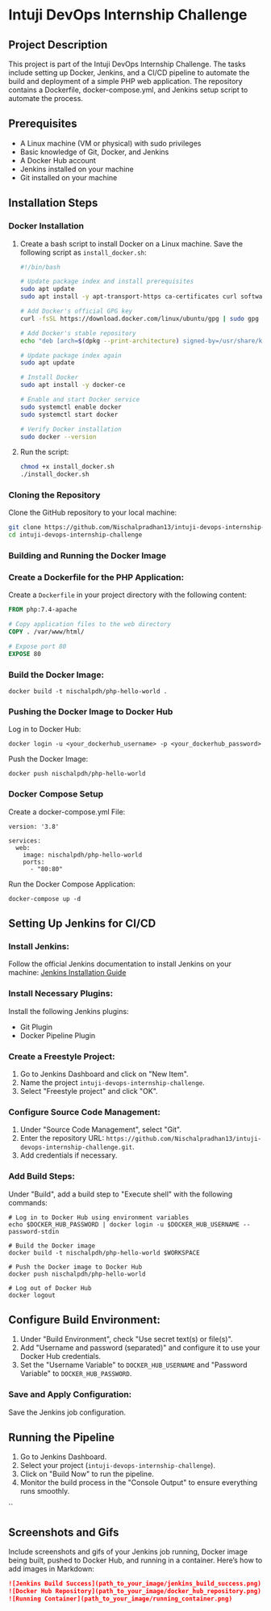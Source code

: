 
# Intuji DevOps Internship Challenge

## Project Description

This project is part of the Intuji DevOps Internship Challenge. The tasks include setting up Docker, Jenkins, and a CI/CD pipeline to automate the build and deployment of a simple PHP web application. The repository contains a Dockerfile, docker-compose.yml, and Jenkins setup script to automate the process.

## Prerequisites

- A Linux machine (VM or physical) with sudo privileges
- Basic knowledge of Git, Docker, and Jenkins
- A Docker Hub account
- Jenkins installed on your machine
- Git installed on your machine

## Installation Steps

### Docker Installation

1. Create a bash script to install Docker on a Linux machine. Save the following script as `install_docker.sh`:

    ```bash
    #!/bin/bash

    # Update package index and install prerequisites
    sudo apt update
    sudo apt install -y apt-transport-https ca-certificates curl software-properties-common

    # Add Docker's official GPG key
    curl -fsSL https://download.docker.com/linux/ubuntu/gpg | sudo gpg --dearmor -o /usr/share/keyrings/docker-archive-keyring.gpg

    # Add Docker's stable repository
    echo "deb [arch=$(dpkg --print-architecture) signed-by=/usr/share/keyrings/docker-archive-keyring.gpg] https://download.docker.com/linux/ubuntu $(lsb_release -cs) stable" | sudo tee /etc/apt/sources.list.d/docker.list > /dev/null

    # Update package index again
    sudo apt update

    # Install Docker
    sudo apt install -y docker-ce

    # Enable and start Docker service
    sudo systemctl enable docker
    sudo systemctl start docker

    # Verify Docker installation
    sudo docker --version
    ```

2. Run the script:

    ```bash
    chmod +x install_docker.sh
    ./install_docker.sh
    ```

### Cloning the Repository

Clone the GitHub repository to your local machine:

```bash
git clone https://github.com/Nischalpradhan13/intuji-devops-internship-challenge.git
cd intuji-devops-internship-challenge
 ```


### Building and Running the Docker Image

### Create a Dockerfile for the PHP Application:

Create a `Dockerfile` in your project directory with the following content:

```Dockerfile
FROM php:7.4-apache

# Copy application files to the web directory
COPY . /var/www/html/

# Expose port 80
EXPOSE 80
```
### Build the Docker Image:

````Docker build
docker build -t nischalpdh/php-hello-world .
````

### Pushing the Docker Image to Docker Hub
Log in to Docker Hub:
````docker login
docker login -u <your_dockerhub_username> -p <your_dockerhub_password>

````
Push the Docker Image:
````push image
docker push nischalpdh/php-hello-world
````

### Docker Compose Setup

Create a docker-compose.yml File:
````docker compose
version: '3.8'

services:
  web:
    image: nischalpdh/php-hello-world
    ports:
      - "80:80"

````
Run the Docker Compose Application:
````
docker-compose up -d
````

## Setting Up Jenkins for CI/CD

### Install Jenkins:
Follow the official Jenkins documentation to install Jenkins on your machine: [Jenkins Installation Guide](https://www.jenkins.io/doc/book/installing/)

### Install Necessary Plugins:
Install the following Jenkins plugins:
- Git Plugin
- Docker Pipeline Plugin

### Create a Freestyle Project:
1. Go to Jenkins Dashboard and click on "New Item".
2. Name the project `intuji-devops-internship-challenge`.
3. Select "Freestyle project" and click "OK".

### Configure Source Code Management:
1. Under "Source Code Management", select "Git".
2. Enter the repository URL: `https://github.com/Nischalpradhan13/intuji-devops-internship-challenge.git`.
3. Add credentials if necessary.


### Add Build Steps:

Under "Build", add a build step to "Execute shell" with the following commands:

````
# Log in to Docker Hub using environment variables
echo $DOCKER_HUB_PASSWORD | docker login -u $DOCKER_HUB_USERNAME --password-stdin

# Build the Docker image
docker build -t nischalpdh/php-hello-world $WORKSPACE

# Push the Docker image to Docker Hub
docker push nischalpdh/php-hello-world

# Log out of Docker Hub
docker logout
````
## Configure Build Environment:
1. Under "Build Environment", check "Use secret text(s) or file(s)".
2. Add "Username and password (separated)" and configure it to use your Docker Hub credentials.
3. Set the "Username Variable" to `DOCKER_HUB_USERNAME` and "Password Variable" to `DOCKER_HUB_PASSWORD`.

### Save and Apply Configuration:
Save the Jenkins job configuration.

## Running the Pipeline
1. Go to Jenkins Dashboard.
2. Select your project (`intuji-devops-internship-challenge`).
3. Click on "Build Now" to run the pipeline.
4. Monitor the build process in the "Console Output" to ensure everything runs smoothly.

``

## Screenshots and Gifs
Include screenshots and gifs of your Jenkins job running, Docker image being built, pushed to Docker Hub, and running in a container. Here’s how to add images in Markdown:

```markdown
![Jenkins Build Success](path_to_your_image/jenkins_build_success.png)
![Docker Hub Repository](path_to_your_image/docker_hub_repository.png)
![Running Container](path_to_your_image/running_container.png)
```

